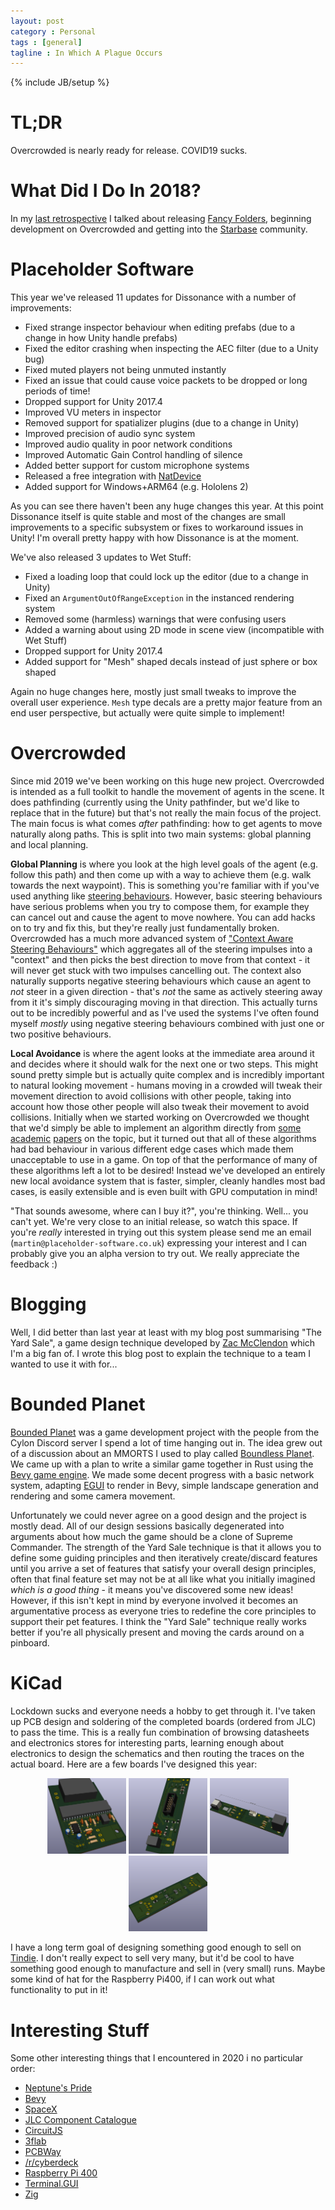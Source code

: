 ```yaml
---
layout: post
category : Personal
tags : [general]
tagline : In Which A Plague Occurs
---
```

{% include JB/setup %}

# TL;DR

Overcrowded is nearly ready for release. COVID19 sucks.

# What Did I Do In 2018?

In my [last retrospective](https://martindevans.me/personal/2019/12/31/2019-Retrospective/) I talked about releasing [Fancy Folders](https://assetstore.unity.com/packages/tools/utilities/fancy-folders-143763?aid=1100lJ2J), beginning development on Overcrowded and getting into the [Starbase](https://www.frozenbyte.com/2019/05/starbase-a-new-sci-fi-mmo-game-by-frozenbyte-revealed/) community.

# Placeholder Software

This year we've released 11 updates for Dissonance with a number of improvements:
 - Fixed strange inspector behaviour when editing prefabs (due to a change in how Unity handle prefabs)
 - Fixed the editor crashing when inspecting the AEC filter (due to a Unity bug)
 - Fixed muted players not being unmuted instantly 
 - Fixed an issue that could cause voice packets to be dropped or long periods of time!
 - Dropped support for Unity 2017.4
 - Improved VU meters in inspector
 - Removed support for spatializer plugins (due to a change in Unity)
 - Improved precision of audio sync system
 - Improved audio quality in poor network conditions
 - Improved Automatic Gain Control handling of silence
 - Added better support for custom microphone systems
 - Released a free integration with [NatDevice](https://assetstore.unity.com/packages/tools/integration/natdevice-media-device-api-162053?aid=1100lJ2J)
 - Added support for Windows+ARM64 (e.g. Hololens 2)

As you can see there haven't been any huge changes this year. At this point Dissonance itself is quite stable and most of the changes are small improvements to a specific subsystem or fixes to workaround issues in Unity! I'm overall pretty happy with how Dissonance is at the moment.

We've also released 3 updates to Wet Stuff:
 - Fixed a loading loop that could lock up the editor (due to a change in Unity)
 - Fixed an `ArgumentOutOfRangeException` in the instanced rendering system
 - Removed some (harmless) warnings that were confusing users
 - Added a warning about using 2D mode in scene view (incompatible with Wet Stuff)
 - Dropped support for Unity 2017.4
 - Added support for "Mesh" shaped decals instead of just sphere or box shaped

Again no huge changes here, mostly just small tweaks to improve the overall user experience. `Mesh` type decals are a pretty major feature from an end user perspective, but actually were quite simple to implement!

# Overcrowded

Since mid 2019 we've been working on this huge new project. Overcrowded is intended as a full toolkit to handle the movement of agents in the scene. It does pathfinding (currently using the Unity pathfinder, but we'd like to replace that in the future) but that's not really the main focus of the project. The main focus is what comes _after_ pathfinding: how to get agents to move naturally along paths. This is split into two main systems: global planning and local planning.

**Global Planning** is where you look at the high level goals of the agent (e.g. follow this path) and then come up with a way to achieve them (e.g. walk towards the next waypoint). This is something you're familiar with if you've used anything like [steering behaviours](https://www.red3d.com/cwr/steer/gdc99/). However, basic steering behaviours have serious problems when you try to compose them, for example they can cancel out and cause the agent to move nowhere. You can add hacks on to try and fix this, but they're really just fundamentally broken. Overcrowded has a much more advanced system of ["Context Aware Steering Behaviours"](https://crowds.readthedocs.io/en/latest/GettingStarted/SteeringBehaviours/) which aggregates all of the steering impulses into a "context" and then picks the best direction to move from that context - it will never get stuck with two impulses cancelling out. The context also naturally supports negative steering behaviours which cause an agent to _not_ steer in a given direction - that's _not_ the same as actively steering away from it it's simply discouraging moving in that direction. This actually turns out to be incredibly powerful and as I've used the systems I've often found myself _mostly_ using negative steering behaviours combined with just one or two positive behaviours.

**Local Avoidance** is where the agent looks at the immediate area around it and decides where it should walk for the next one or two steps. This might sound pretty simple but is actually quite complex and is incredibly important to natural looking movement - humans moving in a crowded will tweak their movement direction to avoid collisions with other people, taking into account how those other people will also tweak their movement to avoid collisions. Initially when we started working on Overcrowded we thought that we'd simply be able to implement an algorithm directly from [some](http://gamma.cs.unc.edu/ORCA/) [academic](http://gamma.cs.unc.edu/PLE/pubs/PLE.pdf) [papers](http://gamma.cs.unc.edu/CompAgent/egMain.pdf) on the topic, but it turned out that all of these algorithms had bad behaviour in various different edge cases which made them unacceptable to use in a game. On top of that the performance of many of these algorithms left a lot to be desired! Instead we've developed an entirely new local avoidance system that is faster, simpler, cleanly handles most bad cases, is easily extensible and is even built with GPU computation in mind!

"That sounds awesome, where can I buy it?", you're thinking. Well... you can't yet. We're very close to an initial release, so watch this space. If you're _really_ interested in trying out this system please send me an email (`martin@placeholder-software.co.uk`) expressing your interest and I can probably give you an alpha version to try out. We really appreciate the feedback :)

# Blogging

Well, I did better than last year at least with my blog post summarising "The Yard Sale", a game design technique developed by [Zac McClendon](https://twitter.com/zakmcc) which I'm a big fan of. I wrote this blog post to explain the technique to a team I wanted to use it with for...

# Bounded Planet

[Bounded Planet](https://github.com/CylonSB/bounded-planet) was a game development project with the people from the Cylon Discord server I spend a lot of time hanging out in. The idea grew out of a discussion about an MMORTS I used to play called [Boundless Planet](https://web.archive.org/web/20171128191210/http://www.boundlessplanet.com/). We came up with a plan to write a similar game together in Rust using the [Bevy game engine](https://bevyengine.org/). We made some decent progress with a basic network system, adapting [EGUI](https://github.com/emilk/egui) to render in Bevy, simple landscape generation and rendering and some camera movement.

Unfortunately we could never agree on a good design and the project is mostly dead. All of our design sessions basically degenerated into arguments about how much the game should be a clone of Supreme Commander. The strength of the Yard Sale technique is that it allows you to define some guiding principles and then iteratively create/discard features until you arrive a set of features that satisfy your overall design principles, often that final feature set may not be at all like what you initially imagined _which is a good thing_ - it means you've discovered some new ideas! However, if this isn't kept in mind by everyone involved it becomes an argumentative process as everyone tries to redefine the core principles to support their pet features. I think the "Yard Sale" technique really works better if you're all physically present and moving the cards around on a pinboard.

# KiCad

Lockdown sucks and everyone needs a hobby to get through it. I've taken up PCB design and soldering of the completed boards (ordered from JLC) to pass the time. This is a really fun combination of browsing datasheets and electronics stores for interesting parts, learning enough about electronics to design the schematics and then routing the traces on the actual board. Here are a few boards I've designed this year:

<div class="image-container" align="center">
  <img src="/assets/pcb1.png" style="max-width:25%"/>
  <img src="/assets/pcb2.png" style="max-width:25%" />
  <img src="/assets/pcb3.png" style="max-width:25%" />
  <img src="/assets/pcb4.png" style="max-width:25%" />
</div>

I have a long term goal of designing something good enough to sell on [Tindie](https://www.tindie.com/). I don't really expect to sell very many, but it'd be cool to have something good enough to manufacture and sell in (very small) runs. Maybe some kind of hat for the Raspberry Pi400, if I can work out what functionality to put in it!

# Interesting Stuff

Some other interesting things that I encountered in 2020 i no particular order:

 - [Neptune's Pride](np.ironhelmet.com)
 - [Bevy](https://bevyengine.org/)
 - [SpaceX](http://www.spacex.com/)
 - [JLC Component Catalogue](https://yaqwsx.github.io/jlcparts/)
 - [CircuitJS](https://www.falstad.com/circuit/circuitjs.html)
 - [3flab](https://3fl.jp/portfolio/sidonia/)
 - [PCBWay](https://www.pcbway.com/)
 - [/r/cyberdeck](https://www.reddit.com/r/cyberDeck/)
 - [Raspberry Pi 400](https://www.raspberrypi.org/products/raspberry-pi-400/)
 - [Terminal.GUI](https://github.com/migueldeicaza/gui.cs)
 - [Zig](https://github.com/ziglang/zig)